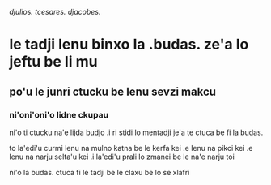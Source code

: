 _djulios. tcesares. djacobes._

# le tadji lenu binxo la .budas. ze'a lo jeftu be li mu #
## po'u le junri ctucku be lenu sevzi makcu ##

### ni'oni'oni'o lidne ckupau ###

ni'o ti ctucku na'e lijda budjo
.i ri stidi lo mentadji je'a te ctuca be fi la budas.

to
la'edi'u curmi lenu na mulno katna be le kerfa kei
.e lenu na pikci kei
.e lenu na narju selta'u kei
.i la'edi'u prali lo zmanei be le na'e narju
toi

ni'o la budas. ctuca fi le tadji be le claxu be lo se xlafri
